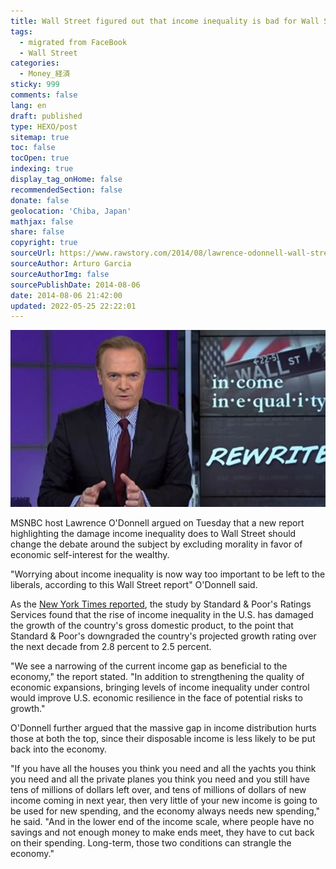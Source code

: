 ```yaml
---
title: Wall Street figured out that income inequality is bad for Wall Street
tags:
  - migrated from FaceBook
  - Wall Street
categories:
  - Money_経済
sticky: 999
comments: false
lang: en
draft: published
type: HEXO/post
sitemap: true
toc: false
tocOpen: true
indexing: true
display_tag_onHome: false
recommendedSection: false
donate: false
geolocation: 'Chiba, Japan'
mathjax: false
share: false
copyright: true
sourceUrl: https://www.rawstory.com/2014/08/lawrence-odonnell-wall-street-figured-out-that-income-inequality-is-bad-for-wall-street/
sourceAuthor: Arturo Garcia
sourceAuthorImg: false
sourcePublishDate: 2014-08-06
date: 2014-08-06 21:42:00
updated: 2022-05-25 22:22:01
---
```


![Lawrence O'Donnell 080514 | MSNBC](./Wall-Street-figured-out-that-income-inequality-is-bad-for-Wall-Street/Lawrence_O-Donnell.jpg)

MSNBC host Lawrence O'Donnell argued on Tuesday that a new report highlighting the damage income inequality does to Wall Street should change the debate around the subject by excluding morality in favor of economic self-interest for the wealthy.

"Worrying about income inequality is now way too important to be left to the liberals, according to this Wall Street report" O'Donnell said.

As the [New York Times reported](http://www.nytimes.com/2014/08/06/upshot/alarm-on-income-inequality-from-a-mainstream-source.html?_r=0), the study by Standard & Poor's Ratings Services found that the rise of income inequality in the U.S. has damaged the growth of the country's gross domestic product, to the point that Standard & Poor's downgraded the country's projected growth rating over the next decade from 2.8 percent to 2.5 percent.

"We see a narrowing of the current income gap as beneficial to the economy," the report stated. "In addition to strengthening the quality of economic expansions, bringing levels of income inequality under control would improve U.S. economic resilience in the face of potential risks to growth."

O'Donnell further argued that the massive gap in income distribution hurts those at both the top, since their disposable income is less likely to be put back into the economy.

"If you have all the houses you think you need and all the yachts you think you need and all the private planes you think you need and you still have tens of millions of dollars left over, and tens of millions of dollars of new income coming in next year, then very little of your new income is going to be used for new spending, and the economy always needs new spending," he said. "And in the lower end of the income scale, where people have no savings and not enough money to make ends meet, they have to cut back on their spending. Long-term, those two conditions can strangle the economy."